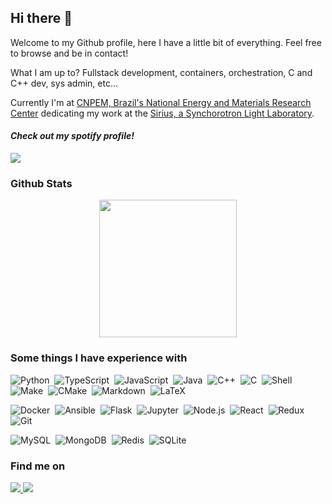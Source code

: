 ## Hi there 👋
Welcome to my Github profile, here I have a little bit of everything. Feel free to browse and be in contact! 

What I am up to? Fullstack development, containers, orchestration, C and C++ dev, sys admin, etc...

Currently I'm at [CNPEM, Brazil's National Energy and Materials Research Center](https://cnpem.br/) dedicating my work at the [Sirius, a Synchorotron Light Laboratory](https://www.lnls.cnpem.br/sirius-en/).

#### *Check out my spotify profile!*
<a href="https://open.spotify.com/user/22zmmeods2a4yv2t4uilox6ey?si=6aZeuOmtTnWEp95zBbx9UA">
  <img src="https://img.shields.io/badge/spotify-%231ED760.svg?&style=for-the-badge&logo=spotify&logoColor=white" />
</a>

### Github Stats

<p align="center">
  <a href="https://github.com/carneirofc">
    <img height="220em" src="https://github-readme-stats.vercel.app/api?username=carneirofc&show_icons=true&theme=nightowl&line_height=27" />
    <!-- https://github.com/anuraghazra/github-readme-stats/issues/1
    <img height="220em" src="https://github-readme-stats.vercel.app/api/top-langs/?username=carneirofc&theme=nightowl&hide=jupyter%20notebook,html,papyrus&layout=compact&langs_count=10" />
     -->
  </a>
</p>

### Some things I have experience with

![Python](https://img.shields.io/badge/-Python-333333?style=flat&logo=python)&nbsp;
![TypeScript](https://img.shields.io/badge/-TypeScript-333333?style=flat&logo=typescript)&nbsp;
![JavaScript](https://img.shields.io/badge/-JavaScript-333333?style=flat&logo=javascript)&nbsp;
![Java](https://img.shields.io/badge/-Java-333333?style=flat&logo=Java&logoColor=FFA518)&nbsp;
![C++](https://img.shields.io/badge/-C++-333333?style=flat&logo=C%2B%2B&logoColor=00599C)&nbsp;
![C](https://img.shields.io/badge/-C-333333?style=flat&logo=C&logoColor=A8B9CC)&nbsp;
![Shell](https://img.shields.io/badge/-Shell%20-333333.svg?&style=flat&logo=gnu-bash)&nbsp;
![Make](https://img.shields.io/badge/-Make-333333?style=flat&logo=make)&nbsp;
![CMake](https://img.shields.io/badge/-CMake-333333?style=flat&logo=cmake)&nbsp;
![Markdown](https://img.shields.io/badge/-Markdown-333333?style=flat&logo=markdown)&nbsp;
![LaTeX](https://img.shields.io/badge/-LaTeX-333333?style=flat&logo=LaTeX)&nbsp;

![Docker](https://img.shields.io/badge/-Docker-333333?style=flat&logo=docker)&nbsp;
![Ansible](https://img.shields.io/badge/-Ansible-333333?style=flat&logo=ansible)&nbsp;
![Flask](https://img.shields.io/badge/-flask-333333.svg?&style=flat&logo=flask)&nbsp;
![Jupyter](https://img.shields.io/badge/-Jupyter-333333.svg?&style=flat&logo=jupyter)&nbsp;
![Node.js](https://img.shields.io/badge/-Node.js-333333?style=flat&logo=node.js)&nbsp;
![React](https://img.shields.io/badge/-React-333333?style=flat&logo=react)&nbsp;
![Redux](https://img.shields.io/badge/-Redux-333333.svg?&style=flat&logo=redux)&nbsp;
![Git](https://img.shields.io/badge/-Git-333333?style=flat&logo=git)&nbsp;

![MySQL](https://img.shields.io/badge/-MySQL-333333.svg?&style=flat&logo=mysql)&nbsp;
![MongoDB](https://img.shields.io/badge/-MongoDB-333333.svg?&style=flat&logo=mongodb)&nbsp;
![Redis](https://img.shields.io/badge/-Redis-333333.svg?&style=flat&logo=redis)&nbsp;
![SQLite](https://img.shields.io/badge/-SQLite-333333.svg?&style=flat&logo=sqlite)&nbsp;

### Find me on

<div>
  <a href="https://www.linkedin.com/in/cl%C3%A1udio-carneiro-458b27195/">
    <img src="https://img.shields.io/badge/linkedin-%230077B5.svg?&style=for-the-badge&logo=linkedin&logoColor=white" />
  </a> 
  <a href="mailto:claudiofcarneiro@hotmail.com">
    <img src="https://img.shields.io/badge/Microsoft%20Outlook-0078D4?logo=microsoft-outlook&logoColor=white&style=for-the-badge" />
  </a>
 </div>
